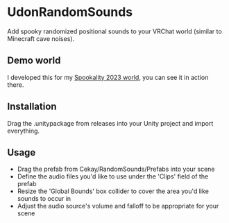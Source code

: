 # UdonRandomSounds

Add spooky randomized positional sounds to your VRChat world (similar to Minecraft cave noises).

## Demo world

I developed this for my [Spookality 2023 world](https://vrchat.com/home/launch?worldId=wrld_9d208dec-a077-479c-a090-9f2ae3434920), you can see it in action there.

## Installation

Drag the .unitypackage from releases into your Unity project and import everything.

## Usage

- Drag the prefab from Cekay/RandomSounds/Prefabs into your scene
- Define the audio files you'd like to use under the 'Clips' field of the prefab
- Resize the 'Global Bounds' box collider to cover the area you'd like sounds to occur in
- Adjust the audio source's volume and falloff to be appropriate for your scene
